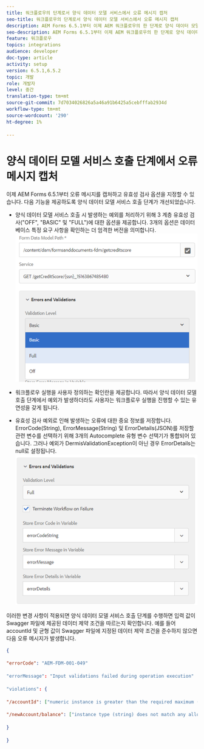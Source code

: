 ```yaml
---
title: 워크플로우의 단계로서 양식 데이터 모델 서비스에서 오류 메시지 캡처
seo-title: 워크플로우의 단계로서 양식 데이터 모델 서비스에서 오류 메시지 캡처
description: AEM Forms 6.5.1부터 이제 AEM 워크플로우의 한 단계로 양식 데이터 모델 서비스 호출을 사용하여 생성된 오류 메시지를 캡처할 수 있습니다. 워크플로우.
seo-description: AEM Forms 6.5.1부터 이제 AEM 워크플로우의 한 단계로 양식 데이터 모델 서비스 호출을 사용하여 생성된 오류 메시지를 캡처할 수 있습니다. 워크플로우.
feature: 워크플로우
topics: integrations
audience: developer
doc-type: article
activity: setup
version: 6.5.1,6.5.2
topic: 개발
role: 개발자
level: 중간
translation-type: tm+mt
source-git-commit: 7d7034026826a5a46a91b6425a5cebfffab2934d
workflow-type: tm+mt
source-wordcount: '290'
ht-degree: 1%

---
```



# 양식 데이터 모델 서비스 호출 단계에서 오류 메시지 캡처

이제 AEM Forms 6.5.1부터 오류 메시지를 캡처하고 유효성 검사 옵션을 지정할 수 있습니다. 다음 기능을 제공하도록 양식 데이터 모델 서비스 호출 단계가 개선되었습니다.

* 양식 데이터 모델 서비스 호출 시 발생하는 예외를 처리하기 위해 3 계층 유효성 검사(&quot;OFF&quot;, &quot;BASIC&quot; 및 &quot;FULL&quot;)에 대한 옵션을 제공합니다. 3개의 옵션은 데이터베이스 특정 요구 사항을 확인하는 더 엄격한 버전을 의미합니다.
   ![유효성 검사 수준](assets/validation-level.PNG)

* 워크플로우 실행을 사용자 정의하는 확인란을 제공합니다. 따라서 양식 데이터 모델 호출 단계에서 예외가 발생하더라도 사용자는 워크플로우 실행을 진행할 수 있는 유연성을 갖게 됩니다.

* 유효성 검사 예외로 인해 발생하는 오류에 대한 중요 정보를 저장합니다. ErrorCode(String), ErrorMessage(String) 및 ErrorDetails(JSON)를 저장할 관련 변수를 선택하기 위해 3개의 Autocomplete 유형 변수 선택기가 통합되어 있습니다. 그러나 예외가 DermisValidationException이 아닌 경우 ErrorDetails는 null로 설정됩니다.
   ![오류 메시지 캡처](assets/fdm-error-details.PNG)

이러한 변경 사항이 적용되면 양식 데이터 모델 서비스 호출 단계를 수행하면 입력 값이 Swagger 파일에 제공된 데이터 제약 조건을 따르는지 확인합니다. 예를 들어 accountId 및 균형 값이 Swagger 파일에 지정된 데이터 제약 조건을 준수하지 않으면 다음 오류 메시지가 발생합니다.

```json
{

"errorCode": "AEM-FDM-001-049"

"errorMessage": "Input validations failed during operation execution"

"violations": {

"/accountId": ["numeric instance is greater than the required maximum (maximum: 20, found: 97)"],

"/newAccount/balance": ["instance type (string) does not match any allowed primitive type (allowed: [\"integer\",\"number\"])"]

}

}
```


